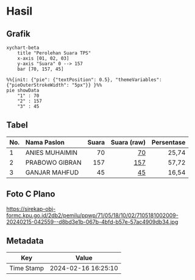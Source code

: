# Hasil

## Grafik

```mermaid
xychart-beta
    title "Perolehan Suara TPS"
    x-axis [01, 02, 03]
    y-axis "Suara" 0 --> 157
    bar [70, 157, 45]
```

```mermaid
%%{init: {"pie": {"textPosition": 0.5}, "themeVariables": {"pieOuterStrokeWidth": "5px"}} }%%
pie showData
    "1" : 70
    "2" : 157
    "3" : 45
```

## Tabel

| No. | Nama Paslon    | Suara | Suara (raw) | Persentase |
|:--- |:-------------- | -----:| -----------:| ----------:|
| 1   | ANIES MUHAIMIN | 70    | [70][p-1]   | 25,74      |
| 2   | PRABOWO GIBRAN | 157   | [157][p-2]  | 57,72      |
| 3   | GANJAR MAHFUD  | 45    | [45][p-3]   | 16,54      |


[p-1]: https://github.com/gigit-pemilu/pemilu-2024-71-sulawesi-utara/blob/main/pilpres/hitung-suara/sub/71-sulawesi-utara/sub/05-minahasa-selatan/sub/18-amurang-timur/sub/1002-pondang/sub/009-tps/sub/paslon-1.txt
[p-2]: https://github.com/gigit-pemilu/pemilu-2024-71-sulawesi-utara/blob/main/pilpres/hitung-suara/sub/71-sulawesi-utara/sub/05-minahasa-selatan/sub/18-amurang-timur/sub/1002-pondang/sub/009-tps/sub/paslon-2.txt
[p-3]: https://github.com/gigit-pemilu/pemilu-2024-71-sulawesi-utara/blob/main/pilpres/hitung-suara/sub/71-sulawesi-utara/sub/05-minahasa-selatan/sub/18-amurang-timur/sub/1002-pondang/sub/009-tps/sub/paslon-3.txt

## Foto C Plano

https://sirekap-obj-formc.kpu.go.id/2db2/pemilu/ppwp/71/05/18/10/02/7105181002009-20240215-042559--d8bd3e1b-067b-4bfd-b57e-57ac4909db34.jpg


## Metadata

| Key        | Value               |
| ---------- | ------------------- |
| Time Stamp | 2024-02-16 16:25:10 |



